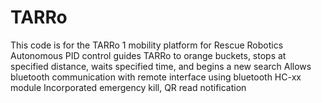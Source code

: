 # TARRo
This code is for the TARRo 1 mobility platform for Rescue Robotics
Autonomous PID control guides TARRo to orange buckets, stops at specified distance, waits specified time, and begins a new search
Allows bluetooth communication with remote interface using bluetooth HC-xx module
Incorporated emergency kill, QR read notification
